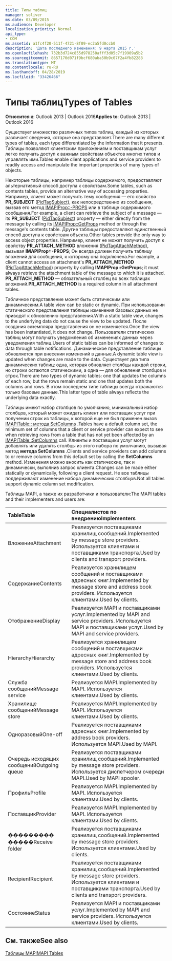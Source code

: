 ```yaml
---
title: Типы таблиц
manager: soliver
ms.date: 03/09/2015
ms.audience: Developer
localization_priority: Normal
api_type:
- COM
ms.assetid: a1fc4f20-511f-4721-8f09-ec2a5fd0ccb0
description: 'Дата последнего изменения: 9 марта 2015 г.'
ms.openlocfilehash: 732b3d724c855d978250afff3d05c7f19909a5b2
ms.sourcegitcommit: 8657170d071f9bcf680aba50b9c07f2a4fb82283
ms.translationtype: MT
ms.contentlocale: ru-RU
ms.lasthandoff: 04/28/2019
ms.locfileid: "33426466"
---
```

# <a name="types-of-tables"></a><span data-ttu-id="568f0-103">Типы таблиц</span><span class="sxs-lookup"><span data-stu-id="568f0-103">Types of Tables</span></span>

  
  
<span data-ttu-id="568f0-104">**Относится к**: Outlook 2013 | Outlook 2016</span><span class="sxs-lookup"><span data-stu-id="568f0-104">**Applies to**: Outlook 2013 | Outlook 2016</span></span> 
  
<span data-ttu-id="568f0-105">Существует множество различных типов таблиц, каждый из которых различает сведения, которые она представляет.</span><span class="sxs-lookup"><span data-stu-id="568f0-105">There are many different types of tables, each type differentiated by the information that it presents.</span></span> <span data-ttu-id="568f0-106">Таблицы позволяют клиентским приложениям и поставщикам услуг легко получать доступ к важным свойствам объектов многих типов и управлять ими.</span><span class="sxs-lookup"><span data-stu-id="568f0-106">Tables enable client applications and service providers to readily access and manipulate the important properties of many types of objects.</span></span> 
  
<span data-ttu-id="568f0-107">Некоторые таблицы, например таблицы содержимого, предоставляют альтернативный способ доступа к свойствам.</span><span class="sxs-lookup"><span data-stu-id="568f0-107">Some tables, such as contents tables, provide an alternative way of accessing properties.</span></span> <span data-ttu-id="568f0-108">Например, клиент может получить тему сообщения — его свойство **PR_SUBJECT** ([PidTagSubject](pidtagsubject-canonical-property.md)), как непосредственно из сообщения, вызвав его метод [IMAPIProp::-PROPS](imapiprop-getprops.md) или в таблице содержимого сообщения.</span><span class="sxs-lookup"><span data-stu-id="568f0-108">For example, a client can retrieve the subject of a message — its **PR_SUBJECT** ([PidTagSubject](pidtagsubject-canonical-property.md)) property — either directly from the message by calling its [IMAPIProp::GetProps](imapiprop-getprops.md) method or through the message's contents table.</span></span> <span data-ttu-id="568f0-109">Другие таблицы предоставляют единственный способ доступа к свойствам объекта.</span><span class="sxs-lookup"><span data-stu-id="568f0-109">Other tables provide the only way to access object properties.</span></span> <span data-ttu-id="568f0-110">Например, клиент не может получить доступ к свойству **PR_ATTACH_METHOD** вложения ([PidTagAttachMethod](pidtagattachmethod-canonical-property.md)), вызывая **IMAPIProp::-PROPS**; Он всегда должен получить таблицу вложений для сообщения, к которому она подключена.</span><span class="sxs-lookup"><span data-stu-id="568f0-110">For example, a client cannot access an attachment's **PR_ATTACH_METHOD** ([PidTagAttachMethod](pidtagattachmethod-canonical-property.md)) property by calling **IMAPIProp::GetProps**; it must always retrieve the attachment table of the message to which it is attached.</span></span> <span data-ttu-id="568f0-111">**PR_ATTACH_METHOD** — обязательный столбец во всех таблицах вложений.</span><span class="sxs-lookup"><span data-stu-id="568f0-111">**PR_ATTACH_METHOD** is a required column in all attachment tables.</span></span> 
  
<span data-ttu-id="568f0-112">Табличное представление может быть статическим или динамическим.</span><span class="sxs-lookup"><span data-stu-id="568f0-112">A table view can be static or dynamic.</span></span> <span data-ttu-id="568f0-113">При использовании статического представления таблицы изменения базовых данных не приводят к обновлению представления.</span><span class="sxs-lookup"><span data-stu-id="568f0-113">With a static table view, changes to the underlying data do not cause the view to be updated.</span></span> <span data-ttu-id="568f0-114">После создания экземпляра представления он не изменяется.</span><span class="sxs-lookup"><span data-stu-id="568f0-114">Once the view has been instantiated, it does not change.</span></span> <span data-ttu-id="568f0-115">Пользователи статических таблиц могут получать уведомления об изменениях данных через уведомления таблиц.</span><span class="sxs-lookup"><span data-stu-id="568f0-115">Users of static tables can be informed of changes to data through table notifications.</span></span> <span data-ttu-id="568f0-116">Динамическое представление таблицы обновляется при внесении изменений в данные.</span><span class="sxs-lookup"><span data-stu-id="568f0-116">A dynamic table view is updated when changes are made to the data.</span></span> <span data-ttu-id="568f0-117">Существует два типа динамических таблиц: одна, которая обновляет столбцы каждой строки, но строки остаются статическими, а одна — для обновления столбцов и строк.</span><span class="sxs-lookup"><span data-stu-id="568f0-117">There are two types of dynamic tables: one that updates the columns of each row, but the rows remain static and one that updates both the columns and rows.</span></span> <span data-ttu-id="568f0-118">В этом последнем типе таблицы всегда отражаются только базовые данные.</span><span class="sxs-lookup"><span data-stu-id="568f0-118">This latter type of table always reflects the underlying data exactly.</span></span>
  
<span data-ttu-id="568f0-119">Таблицы имеют набор столбцов по умолчанию, минимальный набор столбцов, который может ожидать клиент или поставщик услуг при получении строк из таблицы, к которой еще не был применен вызов [IMAPITable:: метода SetColumns](imapitable-setcolumns.md) .</span><span class="sxs-lookup"><span data-stu-id="568f0-119">Tables have a default column set, the minimum set of columns that a client or service provider can expect to see when retrieving rows from a table that has not yet been affected by an [IMAPITable::SetColumns](imapitable-setcolumns.md) call.</span></span> <span data-ttu-id="568f0-120">Клиенты и поставщики услуг могут добавлять или удалять столбцы из этого набора по умолчанию, вызывая метод **метода SetColumns** .</span><span class="sxs-lookup"><span data-stu-id="568f0-120">Clients and service providers can add columns to or remove columns from this default set by calling the **SetColumns** method.</span></span> <span data-ttu-id="568f0-121">Изменения можно вносить как статические, так и динамически, выполнив запрос клиента.</span><span class="sxs-lookup"><span data-stu-id="568f0-121">Changes can be made either statically or dynamically, following a client request.</span></span> <span data-ttu-id="568f0-122">Не все таблицы поддерживают изменение набора динамических столбцов.</span><span class="sxs-lookup"><span data-stu-id="568f0-122">Not all tables support dynamic column set modification.</span></span> 
  
<span data-ttu-id="568f0-123">Таблицы MAPI, а также их разработчики и пользователи:</span><span class="sxs-lookup"><span data-stu-id="568f0-123">The MAPI tables and their implementers and users are:</span></span>
  
|<span data-ttu-id="568f0-124">**Table**</span><span class="sxs-lookup"><span data-stu-id="568f0-124">**Table**</span></span>|<span data-ttu-id="568f0-125">**Специалистов по внедрению**</span><span class="sxs-lookup"><span data-stu-id="568f0-125">**Implementers**</span></span>|
|:-----|:-----|
|<span data-ttu-id="568f0-126">Вложение</span><span class="sxs-lookup"><span data-stu-id="568f0-126">Attachment</span></span>  <br/> |<span data-ttu-id="568f0-127">Реализуется поставщиками хранилищ сообщений.</span><span class="sxs-lookup"><span data-stu-id="568f0-127">Implemented by message store providers.</span></span> <span data-ttu-id="568f0-128">Используется клиентами и поставщиками транспорта.</span><span class="sxs-lookup"><span data-stu-id="568f0-128">Used by clients and transport providers.</span></span>  <br/> |
|<span data-ttu-id="568f0-129">Содержание</span><span class="sxs-lookup"><span data-stu-id="568f0-129">Contents</span></span>  <br/> |<span data-ttu-id="568f0-130">Реализуется хранилищем сообщений и поставщиками адресных книг.</span><span class="sxs-lookup"><span data-stu-id="568f0-130">Implemented by message store and address book providers.</span></span> <span data-ttu-id="568f0-131">Используется клиентами.</span><span class="sxs-lookup"><span data-stu-id="568f0-131">Used by clients.</span></span>  <br/> |
|<span data-ttu-id="568f0-132">Отображение</span><span class="sxs-lookup"><span data-stu-id="568f0-132">Display</span></span>  <br/> |<span data-ttu-id="568f0-133">Реализуется MAPI и поставщиками услуг.</span><span class="sxs-lookup"><span data-stu-id="568f0-133">Implemented by MAPI and service providers.</span></span> <span data-ttu-id="568f0-134">Используется MAPI и поставщиками услуг.</span><span class="sxs-lookup"><span data-stu-id="568f0-134">Used by MAPI and service providers.</span></span>  <br/> |
|<span data-ttu-id="568f0-135">Hierarchy</span><span class="sxs-lookup"><span data-stu-id="568f0-135">Hierarchy</span></span>  <br/> |<span data-ttu-id="568f0-136">Реализуется хранилищем сообщений и поставщиками адресных книг.</span><span class="sxs-lookup"><span data-stu-id="568f0-136">Implemented by message store and address book providers.</span></span> <span data-ttu-id="568f0-137">Используется клиентами.</span><span class="sxs-lookup"><span data-stu-id="568f0-137">Used by clients.</span></span>  <br/> |
|<span data-ttu-id="568f0-138">Служба сообщений</span><span class="sxs-lookup"><span data-stu-id="568f0-138">Message service</span></span>  <br/> |<span data-ttu-id="568f0-139">Реализуется MAPI.</span><span class="sxs-lookup"><span data-stu-id="568f0-139">Implemented by MAPI.</span></span> <span data-ttu-id="568f0-140">Используется клиентами.</span><span class="sxs-lookup"><span data-stu-id="568f0-140">Used by clients.</span></span>  <br/> |
|<span data-ttu-id="568f0-141">Хранилище сообщений</span><span class="sxs-lookup"><span data-stu-id="568f0-141">Message store</span></span>  <br/> |<span data-ttu-id="568f0-142">Реализуется MAPI.</span><span class="sxs-lookup"><span data-stu-id="568f0-142">Implemented by MAPI.</span></span> <span data-ttu-id="568f0-143">Используется клиентами.</span><span class="sxs-lookup"><span data-stu-id="568f0-143">Used by clients.</span></span>  <br/> |
|<span data-ttu-id="568f0-144">Одноразовый</span><span class="sxs-lookup"><span data-stu-id="568f0-144">One-off</span></span>  <br/> |<span data-ttu-id="568f0-145">Реализуется поставщиками адресных книг.</span><span class="sxs-lookup"><span data-stu-id="568f0-145">Implemented by address book providers.</span></span> <span data-ttu-id="568f0-146">Используется MAPI.</span><span class="sxs-lookup"><span data-stu-id="568f0-146">Used by MAPI.</span></span>  <br/> |
|<span data-ttu-id="568f0-147">Очередь исходящих сообщений</span><span class="sxs-lookup"><span data-stu-id="568f0-147">Outgoing queue</span></span>  <br/> |<span data-ttu-id="568f0-148">Реализуется поставщиками хранилищ сообщений.</span><span class="sxs-lookup"><span data-stu-id="568f0-148">Implemented by message store providers.</span></span> <span data-ttu-id="568f0-149">Используется диспетчером очереди MAPI.</span><span class="sxs-lookup"><span data-stu-id="568f0-149">Used by MAPI spooler.</span></span>  <br/> |
|<span data-ttu-id="568f0-150">Профиль</span><span class="sxs-lookup"><span data-stu-id="568f0-150">Profile</span></span>  <br/> |<span data-ttu-id="568f0-151">Реализуется MAPI.</span><span class="sxs-lookup"><span data-stu-id="568f0-151">Implemented by MAPI.</span></span> <span data-ttu-id="568f0-152">Используется клиентами.</span><span class="sxs-lookup"><span data-stu-id="568f0-152">Used by clients.</span></span>  <br/> |
|<span data-ttu-id="568f0-153">Поставщик</span><span class="sxs-lookup"><span data-stu-id="568f0-153">Provider</span></span>  <br/> |<span data-ttu-id="568f0-154">Реализуется MAPI.</span><span class="sxs-lookup"><span data-stu-id="568f0-154">Implemented by MAPI.</span></span> <span data-ttu-id="568f0-155">Используется клиентами.</span><span class="sxs-lookup"><span data-stu-id="568f0-155">Used by clients.</span></span>  <br/> |
|<span data-ttu-id="568f0-156">��������� �����</span><span class="sxs-lookup"><span data-stu-id="568f0-156">Receive folder</span></span>  <br/> |<span data-ttu-id="568f0-157">Реализуется поставщиками хранилищ сообщений.</span><span class="sxs-lookup"><span data-stu-id="568f0-157">Implemented by message store providers.</span></span> <span data-ttu-id="568f0-158">Используется клиентами.</span><span class="sxs-lookup"><span data-stu-id="568f0-158">Used by clients.</span></span>  <br/> |
|<span data-ttu-id="568f0-159">Recipient</span><span class="sxs-lookup"><span data-stu-id="568f0-159">Recipient</span></span>  <br/> |<span data-ttu-id="568f0-160">Реализуется поставщиками хранилищ сообщений.</span><span class="sxs-lookup"><span data-stu-id="568f0-160">Implemented by message store providers.</span></span> <span data-ttu-id="568f0-161">Используется клиентами и поставщиками транспорта.</span><span class="sxs-lookup"><span data-stu-id="568f0-161">Used by clients and transport providers.</span></span>  <br/> |
|<span data-ttu-id="568f0-162">Состояние</span><span class="sxs-lookup"><span data-stu-id="568f0-162">Status</span></span>  <br/> |<span data-ttu-id="568f0-163">Реализуется MAPI и поставщиками услуг.</span><span class="sxs-lookup"><span data-stu-id="568f0-163">Implemented by MAPI and service providers.</span></span> <span data-ttu-id="568f0-164">Используется клиентами.</span><span class="sxs-lookup"><span data-stu-id="568f0-164">Used by clients.</span></span>  <br/> |
   
## <a name="see-also"></a><span data-ttu-id="568f0-165">См. также</span><span class="sxs-lookup"><span data-stu-id="568f0-165">See also</span></span>



[<span data-ttu-id="568f0-166">Таблицы MAPI</span><span class="sxs-lookup"><span data-stu-id="568f0-166">MAPI Tables</span></span>](mapi-tables.md)


